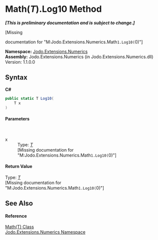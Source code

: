 # Math(*T*).Log10 Method 
 _**\[This is preliminary documentation and is subject to change.\]**_

\[Missing <summary> documentation for "M:Jodo.Extensions.Numerics.Math`1.Log10(`0)"\]

**Namespace:**&nbsp;<a href="N_Jodo_Extensions_Numerics">Jodo.Extensions.Numerics</a><br />**Assembly:**&nbsp;Jodo.Extensions.Numerics (in Jodo.Extensions.Numerics.dll) Version: 1.1.0.0

## Syntax

**C#**<br />
``` C#
public static T Log10(
	T x
)
```


#### Parameters
&nbsp;<dl><dt>x</dt><dd>Type: <a href="T_Jodo_Extensions_Numerics_Math_1">*T*</a><br />\[Missing <param name="x"/> documentation for "M:Jodo.Extensions.Numerics.Math`1.Log10(`0)"\]</dd></dl>

#### Return Value
Type: <a href="T_Jodo_Extensions_Numerics_Math_1">*T*</a><br />\[Missing <returns> documentation for "M:Jodo.Extensions.Numerics.Math`1.Log10(`0)"\]

## See Also


#### Reference
<a href="T_Jodo_Extensions_Numerics_Math_1">Math(T) Class</a><br /><a href="N_Jodo_Extensions_Numerics">Jodo.Extensions.Numerics Namespace</a><br />